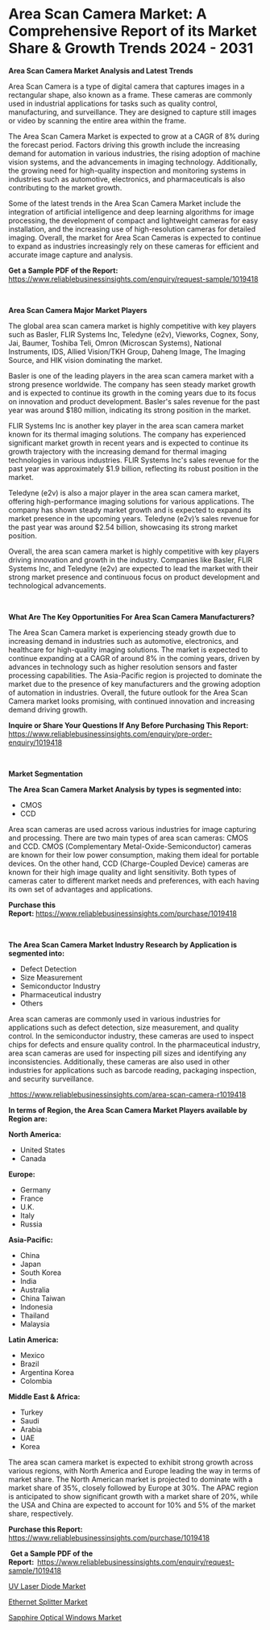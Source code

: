 <p><h1>Area Scan Camera Market: A Comprehensive Report of its Market Share & Growth Trends 2024 - 2031</h1></p><p><strong>Area Scan Camera Market Analysis and Latest Trends</strong></p>
<p><p>Area Scan Camera is a type of digital camera that captures images in a rectangular shape, also known as a frame. These cameras are commonly used in industrial applications for tasks such as quality control, manufacturing, and surveillance. They are designed to capture still images or video by scanning the entire area within the frame.</p><p>The Area Scan Camera Market is expected to grow at a CAGR of 8% during the forecast period. Factors driving this growth include the increasing demand for automation in various industries, the rising adoption of machine vision systems, and the advancements in imaging technology. Additionally, the growing need for high-quality inspection and monitoring systems in industries such as automotive, electronics, and pharmaceuticals is also contributing to the market growth.</p><p>Some of the latest trends in the Area Scan Camera Market include the integration of artificial intelligence and deep learning algorithms for image processing, the development of compact and lightweight cameras for easy installation, and the increasing use of high-resolution cameras for detailed imaging. Overall, the market for Area Scan Cameras is expected to continue to expand as industries increasingly rely on these cameras for efficient and accurate image capture and analysis.</p></p>
<p><strong>Get a Sample PDF of the Report:&nbsp;</strong> <a href="https://www.reliablebusinessinsights.com/enquiry/request-sample/1019418">https://www.reliablebusinessinsights.com/enquiry/request-sample/1019418</a></p>
<p>&nbsp;</p>
<p><strong>Area Scan Camera Major Market Players</strong></p>
<p><p>The global area scan camera market is highly competitive with key players such as Basler, FLIR Systems Inc, Teledyne (e2v), Vieworks, Cognex, Sony, Jai, Baumer, Toshiba Teli, Omron (Microscan Systems), National Instruments, IDS, Allied Vision/TKH Group, Daheng Image, The Imaging Source, and HIK vision dominating the market.</p><p>Basler is one of the leading players in the area scan camera market with a strong presence worldwide. The company has seen steady market growth and is expected to continue its growth in the coming years due to its focus on innovation and product development. Basler's sales revenue for the past year was around $180 million, indicating its strong position in the market.</p><p>FLIR Systems Inc is another key player in the area scan camera market known for its thermal imaging solutions. The company has experienced significant market growth in recent years and is expected to continue its growth trajectory with the increasing demand for thermal imaging technologies in various industries. FLIR Systems Inc's sales revenue for the past year was approximately $1.9 billion, reflecting its robust position in the market.</p><p>Teledyne (e2v) is also a major player in the area scan camera market, offering high-performance imaging solutions for various applications. The company has shown steady market growth and is expected to expand its market presence in the upcoming years. Teledyne (e2v)’s sales revenue for the past year was around $2.54 billion, showcasing its strong market position.</p><p>Overall, the area scan camera market is highly competitive with key players driving innovation and growth in the industry. Companies like Basler, FLIR Systems Inc, and Teledyne (e2v) are expected to lead the market with their strong market presence and continuous focus on product development and technological advancements.</p></p>
<p>&nbsp;</p>
<p><strong>What Are The Key Opportunities For Area Scan Camera Manufacturers?</strong></p>
<p><p>The Area Scan Camera market is experiencing steady growth due to increasing demand in industries such as automotive, electronics, and healthcare for high-quality imaging solutions. The market is expected to continue expanding at a CAGR of around 8% in the coming years, driven by advances in technology such as higher resolution sensors and faster processing capabilities. The Asia-Pacific region is projected to dominate the market due to the presence of key manufacturers and the growing adoption of automation in industries. Overall, the future outlook for the Area Scan Camera market looks promising, with continued innovation and increasing demand driving growth.</p></p>
<p><strong>Inquire or Share Your Questions If Any Before Purchasing This Report:</strong> <a href="https://www.reliablebusinessinsights.com/enquiry/pre-order-enquiry/1019418">https://www.reliablebusinessinsights.com/enquiry/pre-order-enquiry/1019418</a></p>
<p>&nbsp;</p>
<p><strong>Market Segmentation</strong></p>
<p><strong>The Area Scan Camera Market Analysis by types is segmented into:</strong></p>
<p><ul><li>CMOS</li><li>CCD</li></ul></p>
<p><p>Area scan cameras are used across various industries for image capturing and processing. There are two main types of area scan cameras: CMOS and CCD. CMOS (Complementary Metal-Oxide-Semiconductor) cameras are known for their low power consumption, making them ideal for portable devices. On the other hand, CCD (Charge-Coupled Device) cameras are known for their high image quality and light sensitivity. Both types of cameras cater to different market needs and preferences, with each having its own set of advantages and applications.</p></p>
<p><strong>Purchase this Report:&nbsp;</strong><a href="https://www.reliablebusinessinsights.com/purchase/1019418">https://www.reliablebusinessinsights.com/purchase/1019418</a></p>
<p>&nbsp;</p>
<p><strong>The Area Scan Camera Market Industry Research by Application is segmented into:</strong></p>
<p><ul><li>Defect Detection</li><li>Size Measurement</li><li>Semiconductor Industry</li><li>Pharmaceutical industry</li><li>Others</li></ul></p>
<p><p>Area scan cameras are commonly used in various industries for applications such as defect detection, size measurement, and quality control. In the semiconductor industry, these cameras are used to inspect chips for defects and ensure quality control. In the pharmaceutical industry, area scan cameras are used for inspecting pill sizes and identifying any inconsistencies. Additionally, these cameras are also used in other industries for applications such as barcode reading, packaging inspection, and security surveillance.</p></p>
<p><a href="https://www.reliablebusinessinsights.com/area-scan-camera-r1019418">&nbsp;https://www.reliablebusinessinsights.com/area-scan-camera-r1019418</a></p>
<p><strong>In terms of Region, the Area Scan Camera Market Players available by Region are:</strong></p>
<p>
    <p> <strong> North America: </strong>
        <ul>
            <li>United States</li>
            <li>Canada</li>
        </ul>
        </p> 
    <p> <strong> Europe: </strong>
        <ul>
            <li>Germany</li>
            <li>France</li>
            <li>U.K.</li>
            <li>Italy</li>
            <li>Russia</li>
        </ul>
        </p> 
    <p> <strong> Asia-Pacific: </strong>
        <ul>
            <li>China</li>
            <li>Japan</li>
            <li>South Korea</li>
            <li>India</li>
            <li>Australia</li>
            <li>China Taiwan</li>
            <li>Indonesia</li>
            <li>Thailand</li>
            <li>Malaysia</li>
        </ul>
        </p> 
    <p> <strong> Latin America: </strong>
        <ul>
            <li>Mexico</li>
            <li>Brazil</li>
            <li>Argentina Korea</li>
            <li>Colombia</li>
        </ul>
        </p> 
    <p> <strong> Middle East & Africa: </strong>
        <ul>
            <li>Turkey</li>
            <li>Saudi</li>
            <li>Arabia</li>
            <li>UAE</li>
            <li>Korea</li>
        </ul>
    </p>
    </p>
<p><p>The area scan camera market is expected to exhibit strong growth across various regions, with North America and Europe leading the way in terms of market share. The North American market is projected to dominate with a market share of 35%, closely followed by Europe at 30%. The APAC region is anticipated to show significant growth with a market share of 20%, while the USA and China are expected to account for 10% and 5% of the market share, respectively.</p></p>
<p><strong>Purchase this Report: </strong><a href="https://www.reliablebusinessinsights.com/purchase/1019418">https://www.reliablebusinessinsights.com/purchase/1019418</a></p>
<p>&nbsp;<strong>Get a Sample PDF of the Report:&nbsp;&nbsp;</strong><a href="https://www.reliablebusinessinsights.com/enquiry/request-sample/1019418">https://www.reliablebusinessinsights.com/enquiry/request-sample/1019418</a></p>
<p><strong></strong></p>
<p><p><a href="https://github.com/sydneyHley85/Market-Research-Report-List-1/blob/main/uv-laser-diode-market.md">UV Laser Diode Market</a></p><p><a href="https://github.com/JordyBecker/Market-Research-Report-List-1/blob/main/ethernet-splitter-market.md">Ethernet Splitter Market</a></p><p><a href="https://github.com/neilMartin36/Market-Research-Report-List-1/blob/main/sapphire-optical-windows-market.md">Sapphire Optical Windows Market</a></p></p>